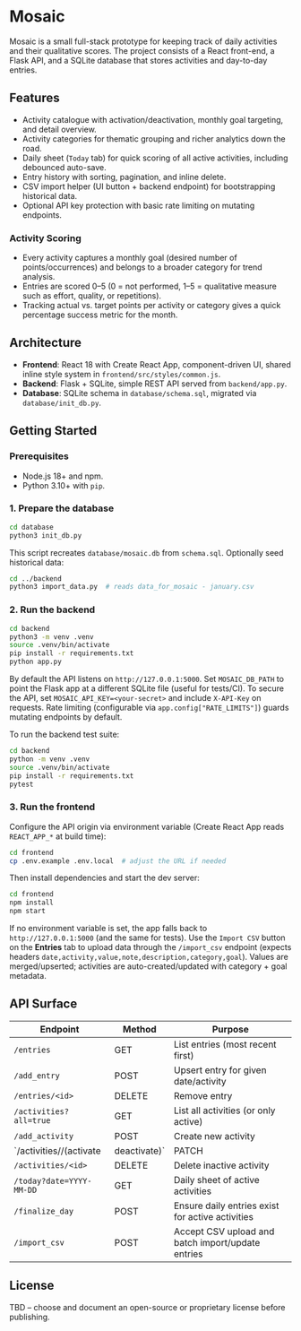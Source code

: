 # Mosaic

Mosaic is a small full-stack prototype for keeping track of daily activities and their qualitative scores. The project consists of a React front-end, a Flask API, and a SQLite database that stores activities and day-to-day entries.

## Features
- Activity catalogue with activation/deactivation, monthly goal targeting, and detail overview.
- Activity categories for thematic grouping and richer analytics down the road.
- Daily sheet (`Today` tab) for quick scoring of all active activities, including debounced auto-save.
- Entry history with sorting, pagination, and inline delete.
- CSV import helper (UI button + backend endpoint) for bootstrapping historical data.
- Optional API key protection with basic rate limiting on mutating endpoints.

### Activity Scoring
- Every activity captures a monthly goal (desired number of points/occurrences) and belongs to a broader category for trend analysis.
- Entries are scored 0–5 (0 = not performed, 1–5 = qualitative measure such as effort, quality, or repetitions).
- Tracking actual vs. target points per activity or category gives a quick percentage success metric for the month.

## Architecture
- **Frontend**: React 18 with Create React App, component-driven UI, shared inline style system in `frontend/src/styles/common.js`.
- **Backend**: Flask + SQLite, simple REST API served from `backend/app.py`.
- **Database**: SQLite schema in `database/schema.sql`, migrated via `database/init_db.py`.

## Getting Started

### Prerequisites
- Node.js 18+ and npm.
- Python 3.10+ with `pip`.

### 1. Prepare the database
```bash
cd database
python3 init_db.py
```
This script recreates `database/mosaic.db` from `schema.sql`. Optionally seed historical data:
```bash
cd ../backend
python3 import_data.py  # reads data_for_mosaic - january.csv
```

### 2. Run the backend
```bash
cd backend
python3 -m venv .venv
source .venv/bin/activate
pip install -r requirements.txt
python app.py
```
By default the API listens on `http://127.0.0.1:5000`.
Set `MOSAIC_DB_PATH` to point the Flask app at a different SQLite file (useful for tests/CI).
To secure the API, set `MOSAIC_API_KEY=<your-secret>` and include `X-API-Key` on requests. Rate limiting (configurable via `app.config["RATE_LIMITS"]`) guards mutating endpoints by default.

To run the backend test suite:
```bash
cd backend
python -m venv .venv
source .venv/bin/activate
pip install -r requirements.txt
pytest
```

### 3. Run the frontend
Configure the API origin via environment variable (Create React App reads `REACT_APP_*` at build time):
```bash
cd frontend
cp .env.example .env.local  # adjust the URL if needed
```
Then install dependencies and start the dev server:
```bash
cd frontend
npm install
npm start
```
If no environment variable is set, the app falls back to `http://127.0.0.1:5000` (and the same for tests).
Use the `Import CSV` button on the **Entries** tab to upload data through the `/import_csv` endpoint (expects headers `date,activity,value,note,description,category,goal`). Values are merged/upserted; activities are auto-created/updated with category + goal metadata.

## API Surface
| Endpoint | Method | Purpose |
| --- | --- | --- |
| `/entries` | GET | List entries (most recent first) |
| `/add_entry` | POST | Upsert entry for given date/activity |
| `/entries/<id>` | DELETE | Remove entry |
| `/activities?all=true` | GET | List all activities (or only active) |
| `/add_activity` | POST | Create new activity |
| `/activities/<id>/(activate|deactivate)` | PATCH | Toggle activity |
| `/activities/<id>` | DELETE | Delete inactive activity |
| `/today?date=YYYY-MM-DD` | GET | Daily sheet of active activities |
| `/finalize_day` | POST | Ensure daily entries exist for active activities |
| `/import_csv` | POST | Accept CSV upload and batch import/update entries |

## License
TBD – choose and document an open-source or proprietary license before publishing.
